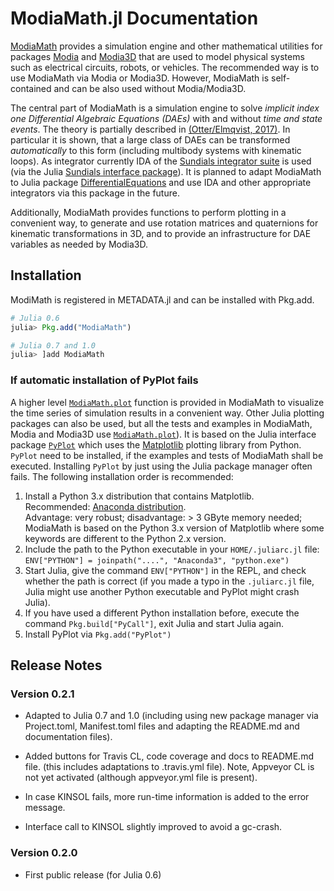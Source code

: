 # ModiaMath.jl Documentation

[ModiaMath](https://github.com/ModiaSim/ModiaMath.jl) provides a simulation engine and other mathematical utilities for packages 
[Modia](https://github.com/ModiaSim/Modia.jl) and [Modia3D](https://github.com/ModiaSim/Modia3D.jl)
that are used to model physical systems such as electrical circuits, robots, or vehicles.
The recommended way is to use ModiaMath via Modia or Modia3D.
However, ModiaMath is self-contained and can be also used without Modia/Modia3D.

The central part of ModiaMath is a simulation engine to solve 
*implicit index one Differential Algebraic Equations (DAEs)*
with and without *time and state events*. The theory is partially described in 
[(Otter/Elmqvist, 2017)](http://www.ep.liu.se/ecp/132/064/ecp17132565.pdf).
In particular it is shown, that a large class of DAEs can be transformed *automatically* to this
form (including multibody systems with kinematic loops). As integrator currently 
IDA of the [Sundials integrator suite](https://computation.llnl.gov/projects/sundials)
is used (via the Julia [Sundials interface package](https://github.com/JuliaDiffEq/Sundials.jl)). 
It is planned to adapt ModiaMath to Julia package
[DifferentialEquations](https://github.com/JuliaDiffEq/DifferentialEquations.jl)
and use IDA and other appropriate integrators via this package in the future.

Additionally, ModiaMath provides functions to perform plotting in a convenient way,
to generate and use rotation matrices and quaternions for kinematic transformations in 3D, 
and to provide an infrastructure for DAE variables as needed by Modia3D.


## Installation

ModiMath is registered in METADATA.jl and can be installed with Pkg.add.

```julia
# Julia 0.6
julia> Pkg.add("ModiaMath")

# Julia 0.7 and 1.0
julia> ]add ModiaMath
```

### If automatic installation of PyPlot fails 

A higher level [`ModiaMath.plot`](@ref) function is provided in ModiaMath to visualize the time series
of simulation results in a convenient way. Other Julia plotting packages can also be used, but all the
tests and examples in ModiaMath, Modia and Modia3D use [`ModiaMath.plot`](@ref)). 
It is based on the Julia interface package [`PyPlot`](https://github.com/JuliaPy/PyPlot.jl) which
uses the [Matplotlib](http://matplotlib.org/) plotting library from Python. `PyPlot` need to be
installed, if the examples and tests of ModiaMath shall be executed. Installing `PyPlot` by just 
using the Julia package manager often fails. The following installation order is recommended:

1. Install a Python 3.x distribution that contains Matplotlib.\
   Recommended: [Anaconda distribution](https://www.anaconda.com/download/).\
   Advantage: very robust; disadvantage: > 3 GByte memory needed;\
   ModiaMath is based on the Python 3.x version of Matplotlib where some keywords
   are different to the Python 2.x version.
2. Include the path to the Python executable in your `HOME/.juliarc.jl` file:\
    `ENV["PYTHON"] = joinpath("....", "Anaconda3", "python.exe")`
3. Start Julia, give the command `ENV["PYTHON"]` in the REPL, and check whether the path
   is correct (if you made a typo in the `.juliarc.jl` file, Julia might use another
   Python executable and PyPlot might crash Julia).
4. If you have used a different Python installation before, execute the command
   `Pkg.build["PyCall"]`, exit Julia and start Julia again.
5. Install PyPlot via `Pkg.add("PyPlot")`


## Release Notes


### Version 0.2.1

- Adapted to Julia 0.7 and 1.0
  (including using new package manager via Project.toml, Manifest.toml files
  and adapting the README.md and documentation files).

- Added buttons for Travis CL, code coverage and docs to README.md file.
  (this includes adaptations to .travis.yml file). Note, Appveyor CL is not 
  yet activated (although appveyor.yml file is present).

- In case KINSOL fails, more run-time information is added to the error message.

- Interface call to KINSOL slightly improved to avoid a gc-crash.



### Version 0.2.0

- First public release (for Julia 0.6)
